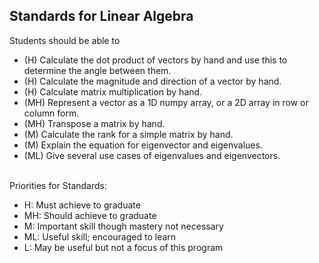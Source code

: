 ## Standards for Linear Algebra
Students should be able to
 * (H) Calculate the dot product of vectors by hand and use this to determine the angle between them.
 * (H) Calculate the magnitude and direction of a vector by hand.
 * (H) Calculate matrix multiplication by hand.
 * (MH) Represent a vector as a 1D numpy array, or a 2D array in row or column form.
 * (MH) Transpose a matrix by hand.
 * (M) Calculate the rank for a simple matrix by hand.
 * (M) Explain the equation for eigenvector and eigenvalues.
 * (ML) Give several use cases of eigenvalues and eigenvectors.

<br/>Priorities for Standards:
 * H:  Must achieve to graduate
 * MH: Should achieve to graduate
 * M:  Important skill though mastery not necessary
 * ML: Useful skill; encouraged to learn
 * L:  May be useful but not a focus of this program